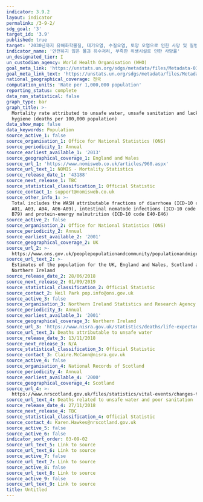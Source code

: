 ```yaml
---
indicator: 3.9.2
layout: indicator
permalink: /3-9-2/
sdg_goal: '3'
target_id: '3.9'
published: true
target: '2030년까지 유해화학물질, 대기오염, 수질오염, 토양 오염으로 인한 사망 및 질병 건수를 상당 수준으로 감소'
indicator_name: '안전하지 않은 물과 하수처리, 부족한 위생시설로 인한 사망률'
un_designated_tier: I
un_custodian_agency: World Health Organisation (WHO)
goal_meta_link: 'https://unstats.un.org/sdgs/metadata/files/Metadata-03-09-02.pdf'
goal_meta_link_text: 'https://unstats.un.org/sdgs/metadata/files/Metadata-03-09-02.pdf'
national_geographical_coverage: 전국
computation_units: 'Rate per 1,000,000 population'
reporting_status: complete
data_non_statistical: false
graph_type: bar
graph_title: >-
  Mortality rate attributed to unsafe water, unsafe sanitation and lack of
  hygiene (deaths per 100,000 population)
data_show_map: false
data_keywords: Population
source_active_1: false
source_organisation_1: Office for National Statistics (ONS)
source_periodicity_1: Annual
source_earliest_available_1: '2013'
source_geographical_coverage_1: England and Wales
source_url_1: 'https://www.nomisweb.co.uk/articles/960.aspx'
source_url_text_1: NOMIS - Mortality Statistics
source_release_date_1: '43188'
source_next_release_1: TBC
source_statistical_classification_1: Official Statistic
source_contact_1: support@nomisweb.co.uk
source_other_info_1: >-
  Total includes the WASH attributable fractions of diarrhoea (ICD-10 code A00,
  A01, A03, A04, A06-A09), intestinal nematode infections (ICD-10 code B76- B77,
  B79) and protein-energy malnutrition (ICD-10 code E40-E46)
source_active_2: false
source_organisation_2: Office for National Statistics (ONS)
source_periodicity_2: Annual
source_earliest_available_2: '2001'
source_geographical_coverage_2: UK
source_url_2: >-
  https://www.ons.gov.uk/peoplepopulationandcommunity/populationandmigration/populationestimates/datasets/populationestimatesforukenglandandwalesscotlandandnorthernireland
source_url_text_2: >-
  Estimates of the population for the UK, England and Wales, Scotland and
  Northern Ireland
source_release_date_2: 28/06/2018
source_next_release_2: 01/09/2019
source_statistical_classification_2: Official Statistic
source_contact_2: Neil Park pop.info@ons.gov.uk
source_active_3: false
source_organisation_3: Northern Ireland Statistics and Research Agency (NISRA)
source_periodicity_3: Annual
source_earliest_available_3: '2001'
source_geographical_coverage_3: Northern Ireland
source_url_3: 'https://www.nisra.gov.uk/statistics/deaths/life-expectancy'
source_url_text_3: Deaths attributable to unsafe water
source_release_date_3: 13/11/2018
source_next_release_3: N/A
source_statistical_classification_3: Official Statistic
source_contact_3: Claire.McCann@nisra.gov.uk
source_active_4: false
source_organisation_4: National Records of Scotland
source_periodicity_4: Annual
source_earliest_available_4: '2000'
source_geographical_coverage_4: Scotland
source_url_4: >-
  https://www.nrscotland.gov.uk/files/statistics/vital-events/changes-to-coding-of-causes-of-death-between-2010-2011.pdf
source_url_text_4: Deaths related to unsafe water and poor sanitation
source_release_date_4: 27/11/2018
source_next_release_4: TBC
source_statistical_classification_4: Official Statistic
source_contact_4: Karen.Hawkes@nrscotland.gov.uk
source_active_5: false
source_active_6: false
indicator_sort_order: 03-09-02
source_url_text_5: Link to source
source_url_text_6: Link to source
source_active_7: false
source_url_text_7: Link to source
source_active_8: false
source_url_text_8: Link to source
source_active_9: false
source_url_text_9: Link to source
title: Untitled
---
```

